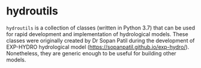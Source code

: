 # hydroutils

`hydroutils` is a collection of classes (written in Python 3.7) that can be used for rapid development and implementation of hydrological models.  These classes were originally created by Dr Sopan Patil during the development of EXP-HYDRO hydrological model (https://sopanpatil.github.io/exp-hydro/).  Nonetheless, they are generic enough to be useful for building other models.
